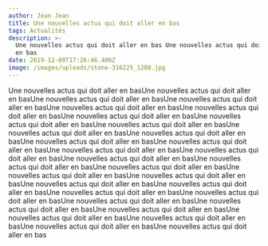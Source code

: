 ```yaml
---
author: Jean Jean
title: Une nouvelles actus qui doit aller en bas
tags: Actualités
description: >-
  Une nouvelles actus qui doit aller en bas Une nouvelles actus qui doit aller
  en bas
date: 2019-12-09T17:26:46.406Z
image: /images/uploads/stone-316225_1280.jpg
---
```

Une nouvelles actus qui doit aller en basUne nouvelles actus qui doit aller en basUne nouvelles actus qui doit aller en basUne nouvelles actus qui doit aller en basUne nouvelles actus qui doit aller en basUne nouvelles actus qui doit aller en basUne nouvelles actus qui doit aller en basUne nouvelles actus qui doit aller en basUne nouvelles actus qui doit aller en basUne nouvelles actus qui doit aller en basUne nouvelles actus qui doit aller en basUne nouvelles actus qui doit aller en basUne nouvelles actus qui doit aller en basUne nouvelles actus qui doit aller en basUne nouvelles actus qui doit aller en basUne nouvelles actus qui doit aller en basUne nouvelles actus qui doit aller en basUne nouvelles actus qui doit aller en basUne nouvelles actus qui doit aller en basUne nouvelles actus qui doit aller en basUne nouvelles actus qui doit aller en basUne nouvelles actus qui doit aller en basUne nouvelles actus qui doit aller en basUne nouvelles actus qui doit aller en basUne nouvelles actus qui doit aller en basUne nouvelles actus qui doit aller en basUne nouvelles actus qui doit aller en basUne nouvelles actus qui doit aller en basUne nouvelles actus qui doit aller en basUne nouvelles actus qui doit aller en basUne nouvelles actus qui doit aller en bas
